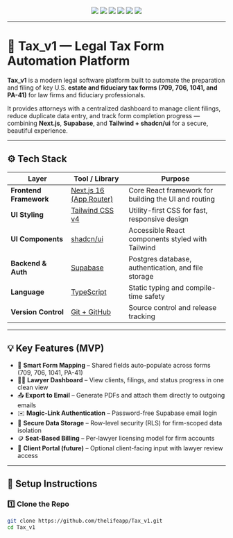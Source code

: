 <p align="center">
  <img src="https://img.shields.io/badge/Framework-Next.js_16-black?logo=nextdotjs&logoColor=white" />
  <img src="https://img.shields.io/badge/Styling-TailwindCSS_4-blue?logo=tailwindcss&logoColor=white" />
  <img src="https://img.shields.io/badge/UI-shadcn%2Fui-purple" />
  <img src="https://img.shields.io/badge/Backend-Supabase-green?logo=supabase&logoColor=white" />
  <img src="https://img.shields.io/badge/Language-TypeScript-blue?logo=typescript&logoColor=white" />
  <img src="https://img.shields.io/badge/License-Private-red" />
</p>

---

# 🧾 Tax_v1 — Legal Tax Form Automation Platform

**Tax_v1** is a modern legal software platform built to automate the preparation and filing of key U.S. **estate and fiduciary tax forms (709, 706, 1041, and PA-41)** for law firms and fiduciary professionals.

It provides attorneys with a centralized dashboard to manage client filings, reduce duplicate data entry, and track form completion progress — combining **Next.js**, **Supabase**, and **Tailwind + shadcn/ui** for a secure, beautiful experience.

---

## ⚙️ Tech Stack

| Layer | Tool / Library | Purpose |
|-------|----------------|----------|
| **Frontend Framework** | [Next.js 16 (App Router)](https://nextjs.org/) | Core React framework for building the UI and routing |
| **UI Styling** | [Tailwind CSS v4](https://tailwindcss.com/) | Utility-first CSS for fast, responsive design |
| **UI Components** | [shadcn/ui](https://ui.shadcn.com/) | Accessible React components styled with Tailwind |
| **Backend & Auth** | [Supabase](https://supabase.com/) | Postgres database, authentication, and file storage |
| **Language** | [TypeScript](https://www.typescriptlang.org/) | Static typing and compile-time safety |
| **Version Control** | [Git + GitHub](https://github.com/) | Source control and release tracking |

---

## 💡 Key Features (MVP)

- 🧠 **Smart Form Mapping** – Shared fields auto-populate across forms (709, 706, 1041, PA-41)
- 👩‍💼 **Lawyer Dashboard** – View clients, filings, and status progress in one clean view
- 📤 **Export to Email** – Generate PDFs and attach them directly to outgoing emails
- ✉️ **Magic-Link Authentication** – Password-free Supabase email login
- 💾 **Secure Data Storage** – Row-level security (RLS) for firm-scoped data isolation
- 🪙 **Seat-Based Billing** – Per-lawyer licensing model for firm accounts
- 🧱 **Client Portal (future)** – Optional client-facing input with lawyer review access

---

## 🚀 Setup Instructions

### 1️⃣ Clone the Repo
```bash
git clone https://github.com/thelifeapp/Tax_v1.git
cd Tax_v1
